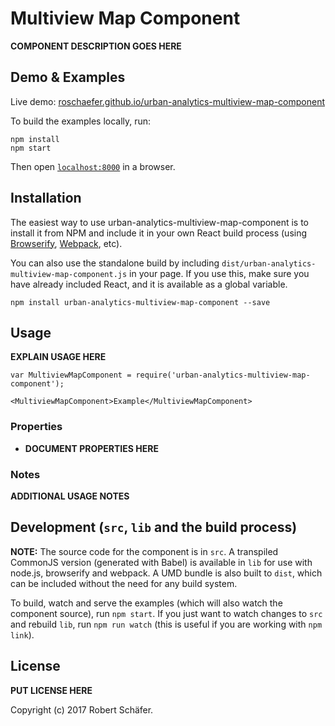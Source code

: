 # Multiview Map Component

__COMPONENT DESCRIPTION GOES HERE__


## Demo & Examples

Live demo: [roschaefer.github.io/urban-analytics-multiview-map-component](http://roschaefer.github.io/urban-analytics-multiview-map-component/)

To build the examples locally, run:

```
npm install
npm start
```

Then open [`localhost:8000`](http://localhost:8000) in a browser.


## Installation

The easiest way to use urban-analytics-multiview-map-component is to install it from NPM and include it in your own React build process (using [Browserify](http://browserify.org), [Webpack](http://webpack.github.io/), etc).

You can also use the standalone build by including `dist/urban-analytics-multiview-map-component.js` in your page. If you use this, make sure you have already included React, and it is available as a global variable.

```
npm install urban-analytics-multiview-map-component --save
```


## Usage

__EXPLAIN USAGE HERE__

```
var MultiviewMapComponent = require('urban-analytics-multiview-map-component');

<MultiviewMapComponent>Example</MultiviewMapComponent>
```

### Properties

* __DOCUMENT PROPERTIES HERE__

### Notes

__ADDITIONAL USAGE NOTES__


## Development (`src`, `lib` and the build process)

**NOTE:** The source code for the component is in `src`. A transpiled CommonJS version (generated with Babel) is available in `lib` for use with node.js, browserify and webpack. A UMD bundle is also built to `dist`, which can be included without the need for any build system.

To build, watch and serve the examples (which will also watch the component source), run `npm start`. If you just want to watch changes to `src` and rebuild `lib`, run `npm run watch` (this is useful if you are working with `npm link`).

## License

__PUT LICENSE HERE__

Copyright (c) 2017 Robert Schäfer.

